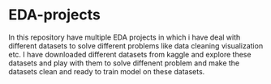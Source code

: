 # EDA-projects
In this repository have multiple EDA projects in which i have deal with different datasets to solve different problems like data cleaning visualization etc. 
I have downloaded different datasets from kaggle and explore these datasets and play with them to solve diffenent problem and make the datasets clean and ready
to train model on these datasets. 
 
